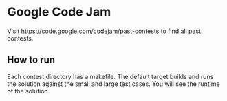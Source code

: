 # Google Code Jam

Visit https://code.google.com/codejam/past-contests to find all past contests.

## How to run
Each contest directory has a makefile. The default target builds and runs the solution
against the small and large test cases. You will see the runtime of the solution.
